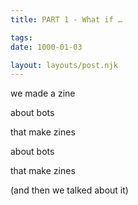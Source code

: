 ```yaml
---
title: PART 1 - What if …

tags:
date: 1000-01-03

layout: layouts/post.njk
---
```


we made a zine

about bots

that make zines

about bots

that make zines

(and then we talked about it)